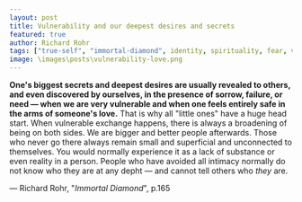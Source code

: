 ```yaml
---
layout: post
title: Vulnerability and our deepest desires and secrets
featured: true
author: Richard Rohr
tags: ["true-self", "immortal-diamond", identity, spirituality, fear, vulnerability, judgement, desires, secrets, love, sorrow, failure, needs, loved-one]
image: \images\posts\vulnerability-love.png
---
```


**One's biggest secrets and deepest desires are usually revealed to others, and even discovered by ourselves, in the presence of sorrow, failure, or need ― when we are very vulnerable and when one feels entirely safe in the arms of someone's love.** That is why all "little ones" have a huge head start. When vulnerable exchange happens, there is always a broadening of being on both sides. We are bigger and better people afterwards. Those who never go there always remain small and superficial and unconnected to themselves. You would normally experience it as a lack of substance or even reality in a person. People who have avoided all intimacy normally do not know who they are at any depht ― and cannot tell others who _they_ are.

― Richard Rohr, "_Immortal Diamond_", p.165